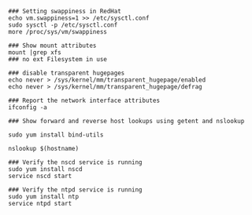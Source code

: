 
    ### Setting swappiness in RedHat
    echo vm.swappiness=1 >> /etc/sysctl.conf
    sudo sysctl -p /etc/sysctl.conf
    more /proc/sys/vm/swappiness
    
    ### Show mount attributes
    mount |grep xfs
    ### no ext Filesystem in use
    
    ### disable transparent hugepages
    echo never > /sys/kernel/mm/transparent_hugepage/enabled
    echo never > /sys/kernel/mm/transparent_hugepage/defrag
    
    ### Report the network interface attributes
    ifconfig -a

    ### Show forward and reverse host lookups using getent and nslookup

    sudo yum install bind-utils
    
    nslookup $(hostname)

    ### Verify the nscd service is running
    sudo yum install nscd
    service nscd start

    ### Verify the ntpd service is running
    sudo yum install ntp
    service ntpd start
    


 

